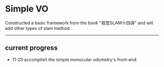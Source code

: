 # Simple VO

Constructed a basic framework from the book "视觉SLAM十四讲" and will add other types of slam method.

---

## current progress

* 11-23 accomplish the simple monocular odometry's front-end.